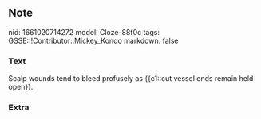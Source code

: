 ## Note
nid: 1661020714272
model: Cloze-88f0c
tags: GSSE::!Contributor::Mickey_Kondo
markdown: false

### Text
Scalp wounds tend to bleed profusely as {{c1::cut vessel ends remain held open}}.

### Extra

